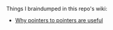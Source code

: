 Things I braindumped in this repo's wiki:

* [Why pointers to pointers are useful](https://github.com/InnaKabanova/Braindump/wiki/Why-pointers-to-pointers-are-useful 
"Why pointers to pointers are useful")
